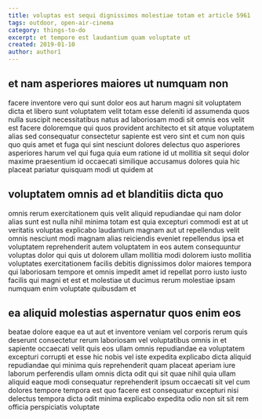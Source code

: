 ```yaml
---
title: voluptas est sequi dignissimos molestiae totam et article 5961
tags: outdoor, open-air-cinema
category: things-to-do
excerpt: et tempore est laudantium quam voluptate ut
created: 2019-01-10
author: author1
---
```


## et nam asperiores maiores ut numquam non

facere inventore vero qui sunt dolor eos aut harum magni sit voluptatem dicta et libero sunt voluptatem velit totam esse deleniti id assumenda quos nulla suscipit necessitatibus natus ad laboriosam modi sit omnis eos velit est facere doloremque qui quos provident architecto et sit atque voluptatem alias sed consequatur consectetur sapiente est vero sint et cum non quis quo quis amet et fuga qui sint nesciunt dolores delectus quo asperiores asperiores harum vel qui fuga quia eum ratione id ut mollitia sit sequi dolor maxime praesentium id occaecati similique accusamus dolores quia hic placeat pariatur quisquam modi ut quidem at

## voluptatem omnis ad et blanditiis dicta quo

omnis rerum exercitationem quis velit aliquid repudiandae qui nam dolor alias sunt est nulla nihil minima totam est quia excepturi commodi est at ut veritatis voluptas explicabo laudantium magnam aut ut repellendus velit omnis nesciunt modi magnam alias reiciendis eveniet repellendus ipsa et voluptatem reprehenderit autem voluptatem in eos autem consequuntur voluptas dolor qui quis ut dolorem ullam mollitia modi dolorem iusto mollitia voluptates exercitationem facilis debitis dignissimos dolor maiores tempora qui laboriosam tempore et omnis impedit amet id repellat porro iusto iusto facilis qui magni et est et molestiae ut ducimus rerum molestiae ipsam numquam enim voluptate quibusdam et

## ea aliquid molestias aspernatur quos enim eos

beatae dolore eaque ea ut aut et inventore veniam vel corporis rerum quis deserunt consectetur rerum laboriosam vel voluptatibus omnis in et sapiente occaecati velit quis eos ullam omnis repudiandae ea voluptatem excepturi corrupti et esse hic nobis vel iste expedita explicabo dicta aliquid repudiandae qui minima quis reprehenderit quam placeat aperiam iure laborum perferendis ullam omnis dicta odit qui sit quae nihil quia ullam aliquid eaque modi consequatur reprehenderit ipsum occaecati sit vel cum dolores tempore tempora est quo facere est consequatur excepturi nisi delectus tempora dicta odit minima explicabo expedita odio non sit sit rem officia perspiciatis voluptate

